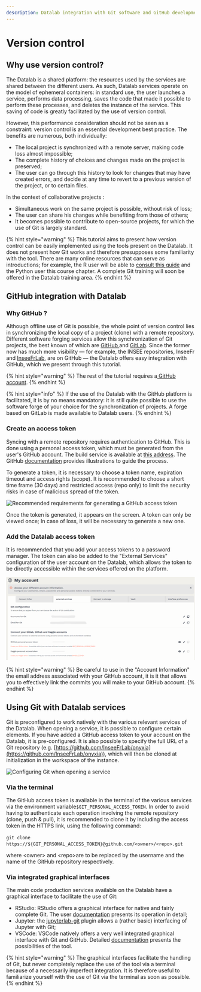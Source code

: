 ```yaml
---
description: Datalab integration with Git software and GitHub development platform
---
```


# Version control

## Why use version control?

The Datalab is a shared platform: the resources used by the services are shared between the different users. As such, Datalab services operate on the model of ephemeral containers: in standard use, the user launches a service, performs data processing, saves the code that made it possible to perform these processes, and deletes the instance of the service. This saving of code is greatly facilitated by the use of version control.

However, this performance consideration should not be seen as a constraint: version control is an essential development best practice. The benefits are numerous, both individually:

* The local project is synchronized with a remote server, making code loss almost impossible;
* The complete history of choices and changes made on the project is preserved;
* The user can go through this history to look for changes that may have created errors, and decide at any time to revert to a previous version of the project, or to certain files.

In the context of collaborative projects :

* Simultaneous work on the same project is possible, without risk of loss;
* The user can share his changes while benefiting from those of others;
* It becomes possible to contribute to open-source projects, for which the use of Git is largely standard.

{% hint style="warning" %}
This tutorial aims to present how version control can be easily implemented using the tools present on the Datalab. It does not present how Git works and therefore presupposes some familiarity with the tool. There are many online resources that can serve as introductions; for example, the R user will be able to [consult this guide](https://linogaliana.gitlab.io/collaboratif/git.html) and the Python user this course chapter. A complete Git training will soon be offered in the Datalab training area.
{% endhint %}

## GitHub integration with Datalab&#x20;

### Why GitHub ?

Although offline use of Git is possible, the whole point of version control lies in synchronizing the local copy of a project (clone) with a remote repository. Different software forging services allow this synchronization of Git projects, the best known of which are [GitHub ](https://github.com/)and [GitLab](https://about.gitlab.com/). Since the former now has much more visibility — for example, the INSEE repositories, InseeFr and [InseeFrLab](https://github.com/InseeFrLab), are on GitHub — the Datalab offers easy integration with GitHub, which we present through this tutorial.

{% hint style="warning" %}
The rest of the tutorial requires a[ GitHub account](https://github.com/).
{% endhint %}

{% hint style="info" %}
If the use of the Datalab with the GitHub platform is facilitated, it is by no means mandatory: it is still quite possible to use the software forge of your choice for the synchronization of projects. A forge based on GitLab is made available to Datalab users.
{% endhint %}

### Create an access token&#x20;

Syncing with a remote repository requires authentication to GitHub. This is done using a personal access token, which must be generated from the user's GitHub account. The build service is available at [this address](https://github.com/settings/tokens). The GitHub [documentation](https://docs.github.com/en/authentication/keeping-your-account-and-data-secure/managing-your-personal-access-tokens) provides illustrations to guide the process.

To generate a token, it is necessary to choose a token name, expiration timeout and access rights (scope). It is recommended to choose a short time frame (30 days) and restricted access (repo only) to limit the security risks in case of malicious spread of the token.

![Recommended requirements for generating a GitHub access token](<../../.gitbook/assets/token (1).PNG>)

Once the token is generated, it appears on the screen. A token can only be viewed once; In case of loss, it will be necessary to generate a new one.

### &#x20;Add the Datalab access token

It is recommended that you add your access tokens to a password manager. The token can also be added to the "External Services" configuration of the user account on the Datalab, which allows the token to be directly accessible within the services offered on the platform.

![Add a GitHub access token to a user account on the Datalab](<../../.gitbook/assets/Screenshot (29).png>)

{% hint style="warning" %}
Be careful to use in the "Account Information" the email address associated with your GitHub account, it is it that allows you to effectively link the commits you will make to your GitHub account.
{% endhint %}

## Using Git with Datalab services&#x20;

Git is preconfigured to work natively with the various relevant services of the Datalab. When opening a service, it is possible to configure certain elements. If you have added a GitHub access token to your account on the Datalab, it is pre-configured. It is also possible to specify the full URL of a Git repository (e.g. [https://github.com/InseeFrLab/onyxia](https://github.com/InseeFrLab/onyxia)), which will then be cloned at initialization in the workspace of the instance.

![Configuring Git when opening a service](../../.gitbook/assets/rstudio.PNG)

### Via the terminal

The GitHub access token is available in the terminal of the various services via the environment variable`$GIT_PERSONAL_ACCESS_TOKEN`. In order to avoid having to authenticate each operation involving the remote repository (clone, push & pull), it is recommended to clone it by including the access token in the HTTPS link, using the following command:

`git clone https://${GIT_PERSONAL_ACCESS_TOKEN}@github.com/<owner>/<repo>.git`

where \<owner> and \<repo>are to be replaced by the username and the name of the GitHub repository respectively.

### Via integrated graphical interfaces

The main code production services available on the Datalab have a graphical interface to facilitate the use of Git:

* RStudio: RStudio offers a graphical interface for native and fairly complete Git. The user [documentation](https://www.book.utilitr.org/03\_fiches\_thematiques/fiche\_git\_utilisation) presents its operation in detail; &#x20;
* Jupyter: the [jupyterlab-git](https://github.com/jupyterlab/jupyterlab-git) plugin allows a (rather basic) interfacing of Jupyter with Git;&#x20;
* VSCode: VSCode natively offers a very well integrated graphical interface with Git and GitHub. Detailed [documentation](https://code.visualstudio.com/docs/sourcecontrol/overview) presents the possibilities of the tool.

{% hint style="warning" %}
The graphical interfaces facilitate the handling of Git, but never completely replace the use of the tool via a terminal because of a necessarily imperfect integration. It is therefore useful to familiarize yourself with the use of Git via the terminal as soon as possible.
{% endhint %}
